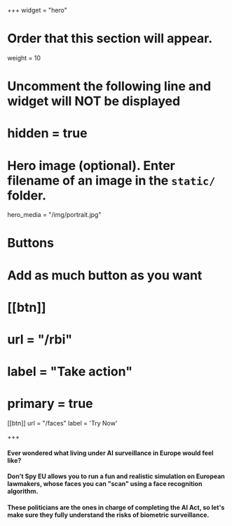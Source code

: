 +++
widget = "hero"
# Order that this section will appear.
weight = 10

# Uncomment the following line and widget will NOT be displayed
# hidden = true

# Hero image (optional). Enter filename of an image in the `static/` folder.
hero_media = "/img/portrait.jpg"

# Buttons
# Add as much button as you want

# [[btn]]
#   url = "/rbi"
#   label = "Take action"
#   primary = true

[[btn]]
  url = "/faces"
  label = 'Try Now'

+++

#### Ever wondered what living under AI surveillance in Europe would feel like?

#### Don't Spy EU allows you to run a fun and realistic simulation on European lawmakers, whose faces you can "scan" using a face recognition algorithm.

#### These politicians are the ones in charge of completing the AI Act, so **let's make sure they fully understand the risks of biometric surveillance**.


